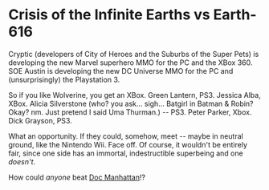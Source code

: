 # Crisis of the Infinite Earths vs Earth-616

Cryptic (developers of City of Heroes and the Suburbs of the Super Pets) is developing the new Marvel superhero MMO for the PC and the XBox 360. SOE Austin is developing the new DC Universe MMO for the PC and (unsurprisingly) the Playstation 3.

So if you like Wolverine, you get an XBox. Green Lantern, PS3. Jessica Alba, XBox. Alicia Silverstone (who? you ask... sigh... Batgirl in Batman & Robin? Okay? nm. Just pretend I said Uma Thurman.) -- PS3. Peter Parker, Xbox. Dick Grayson, PS3.

What an opportunity. If they could, somehow, meet -- maybe in neutral ground, like the Nintendo Wii. Face off. Of course, it wouldn't be entirely fair, since one side has an immortal, indestructible superbeing and one *doesn't*.

How could *anyone* beat [Doc Manhattan](http://en.wikipedia.org/wiki/Doctor_Manhattan)!?
